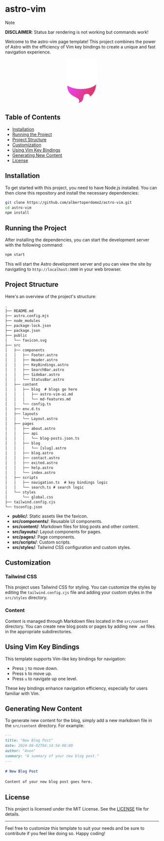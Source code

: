 # astro-vim

> [!NOTE]
> **DISCLAIMER**: Status bar rendering is not working but commands work! 

Welcome to the astro-vim page template! This project combines the power of Astro with the efficiency of Vim key bindings to create a unique and fast navigation experience. 

<p align="center">
    <img src="public/astro-vim.png" alt="logo" width="100"/>
</p>

## Table of Contents

- [Installation](#installation)
- [Running the Project](#running-the-project)
- [Project Structure](#project-structure)
- [Customization](#customization)
- [Using Vim Key Bindings](#using-vim-key-bindings)
- [Generating New Content](#generating-new-content)
- [License](#license)

## Installation

To get started with this project, you need to have Node.js installed. You can then clone this repository and install the necessary dependencies:

```sh
git clone https://github.com/albertoperdomo2/astro-vim.git
cd astro-vim 
npm install
```

## Running the Project

After installing the dependencies, you can start the development server with the following command:

```sh
npm start
```

This will start the Astro development server and you can view the site by navigating to `http://localhost:3000` in your web browser.

## Project Structure

Here's an overview of the project's structure:

```
.
├── README.md
├── astro.config.mjs
├── node_modules
├── package-lock.json
├── package.json
├── public
│   └── favicon.svg
├── src
│   ├── components
│   │   ├── Footer.astro
│   │   ├── Header.astro
│   │   ├── KeyBindings.astro
│   │   ├── SearchBar.astro
│   │   ├── Sidebar.astro
│   │   └── StatusBar.astro
│   ├── content
│   │   ├── blog  # blogs go here
│   │   │   ├── astro-vim-ai.md
│   │   │   └── md-features.md
│   │   └── config.ts
│   ├── env.d.ts
│   ├── layouts
│   │   └── Layout.astro
│   ├── pages
│   │   ├── about.astro
│   │   ├── api
│   │   │   └── blog-posts.json.ts
│   │   ├── blog
│   │   │   └── [slug].astro
│   │   ├── blog.astro
│   │   ├── contact.astro
│   │   ├── exited.astro
│   │   ├── help.astro
│   │   └── index.astro
│   ├── scripts
│   │   ├── navigation.ts  # key bindings logic
│   │   └── search.ts # search logic
│   └── styles
│       └── global.css
├── tailwind.config.cjs
└── tsconfig.json
```

- **public/**: Static assets like the favicon.
- **src/components/**: Reusable UI components.
- **src/content/**: Markdown files for blog posts and other content.
- **src/layouts/**: Layout components for pages.
- **src/pages/**: Page components.
- **src/scripts/**: Custom scripts.
- **src/styles/**: Tailwind CSS configuration and custom styles.

## Customization

### Tailwind CSS

This project uses Tailwind CSS for styling. You can customize the styles by editing the `tailwind.config.cjs` file and adding your custom styles in the `src/styles` directory.

### Content

Content is managed through Markdown files located in the `src/content` directory. You can create new blog posts or pages by adding new `.md` files in the appropriate subdirectories.

## Using Vim Key Bindings

This template supports Vim-like key bindings for navigation:

- Press `j` to move down.
- Press `k` to move up.
- Press `u` to navigate up one level.

These key bindings enhance navigation efficiency, especially for users familiar with Vim.

## Generating New Content

To generate new content for the blog, simply add a new markdown file in the `src/content` directory. For example:

```markdown
---
title: "New Blog Post"
date: 2024-08-02T04:14:54-08:00
author: "Anon"
summary: "A summary of your new blog post."
---

# New Blog Post

Content of your new blog post goes here.
```

## License

This project is licensed under the MIT License. See the [LICENSE](LICENSE) file for details.

---

Feel free to customize this template to suit your needs and be sure to contribute if you feel like doing so. Happy coding!
